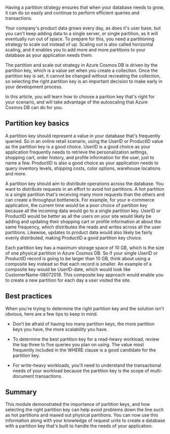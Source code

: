 Having a partition strategy ensures that when your database needs to grow, it can do so easily and continue to perform efficient queries and transactions.

Your company's product data grows every day, as does it's user base, but you can't keep adding data to a single server, or single partition, as it will eventually run out of space. To prepare for this, you need a partitioning strategy to scale out instead of up. Scaling out is also called horizontal scaling, and it enables you to add more and more partitions to your database as your application needs them.

The partition and scale out strategy in Azure Cosmos DB is driven by the partition key, which is a value set when you create a collection. Once the partition key is set, it cannot be changed without recreating the collection, so selecting the right partition key is an important decision to make early in your development process.  

In this article, you will learn how to choose a parition key that's right for your scenario, and will take advantage of the autoscaling that Azure Cosmos DB can do for you.

## Partition key basics

A partition key should represent a value in your database that's frequently queried. So in an online retail scenario, using the UserID or ProductID value as the partition key is a good choice. UserID is a good choice as your application frequently needs to retrieve the personalization settings, shopping cart, order history, and profile information for the user, just to name a few. ProductID is also a good choice as your application needs to query inventory levels, shipping costs, color options, warehouse locations and more.

A partition key should aim to distribute operations across the database. You want to distribute requests in an effort to avoid hot partitions. A hot partition is a single partition that's receiving many more requests than the others and can create a throughput bottleneck. For example, for your e-commerce application, the current time would be a poor choice of partition key because all the incoming data would go to a single partition key. UserID or ProductID would be better as all the users on your site would likely be adding and updating their shopping cart or profile information at about the same frequency, which distributes the reads and writes across all the user partitions. Likewise, updates to product data would also likely be fairly evenly distributed, making ProductID a good partition key choice.

Each partition key has a maximum storage space of 10 GB, which is the size of one physical partition in Azure Cosmos DB. So if your single UserID or ProductID record is going to be larger than 10 GB, think about using a composite key instead so that each record is smaller. An example of a composite key would be UserID-date, which would look like CustomerName-08072018. This composite key approach would enable you to create a new partition for each day a user visited the site.

## Best practices

When you're trying to determine the right partition key and the solution isn't obvious, here are a few tips to keep in mind.

* Don’t be afraid of having too many partition keys, the more partition keys you have, the more scalability you have.

* To determine the best partition key for a read-heavy workload, review the top three to five queries you plan on using. The value most frequently included in the WHERE clause is a good candidate for the partition key.

* For write-heavy workloads, you'll need to understand the transactional needs of your workload because the partition key is the scope of multi-document transactions.

## Summary

This module demonstrated the importance of partition keys, and how selecting the right partition key can help avoid problems down the line such as hot partitions and maxed out physical partitions. You can now use this information along with your knowledge of request units to create a database with a partition key that's built to handle the needs of your application.